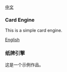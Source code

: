 [中文](#ZH)
### <a name="EN"></a> Card Engine

This is a simple card engine.

[English](#EN)
### <a name="ZH"></a> 纸牌引擎

这是一个示例作品。

